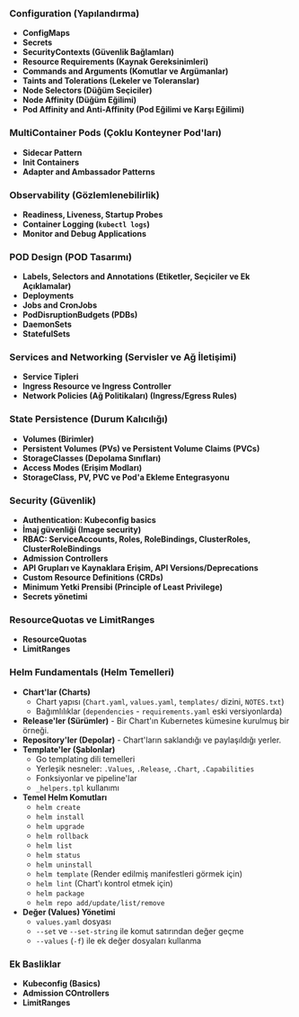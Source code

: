 ### Configuration (Yapılandırma)
*   **ConfigMaps**
*   **Secrets**
*   **SecurityContexts (Güvenlik Bağlamları)**
*   **Resource Requirements (Kaynak Gereksinimleri)**
*   **Commands and Arguments (Komutlar ve Argümanlar)**
*   **Taints and Tolerations (Lekeler ve Toleranslar)**
*   **Node Selectors (Düğüm Seçiciler)**
*   **Node Affinity (Düğüm Eğilimi)**
*   **Pod Affinity and Anti-Affinity (Pod Eğilimi ve Karşı Eğilimi)**

### MultiContainer Pods (Çoklu Konteyner Pod'ları)
*   **Sidecar Pattern**
*   **Init Containers**
*   **Adapter and Ambassador Patterns**

### Observability (Gözlemlenebilirlik)
*   **Readiness, Liveness, Startup Probes**
*   **Container Logging (`kubectl logs`)**
*   **Monitor and Debug Applications**

### POD Design (POD Tasarımı)
*   **Labels, Selectors and Annotations (Etiketler, Seçiciler ve Ek Açıklamalar)**
*   **Deployments**
*   **Jobs and CronJobs**
*   **PodDisruptionBudgets (PDBs)**
*   **DaemonSets**
*   **StatefulSets**

### Services and Networking (Servisler ve Ağ İletişimi)
*   **Service Tipleri**
*   **Ingress Resource ve Ingress Controller**
*   **Network Policies (Ağ Politikaları) (Ingress/Egress Rules)**

### State Persistence (Durum Kalıcılığı)
*   **Volumes (Birimler)**
*   **Persistent Volumes (PVs) ve Persistent Volume Claims (PVCs)**
*   **StorageClasses (Depolama Sınıfları)**
*   **Access Modes (Erişim Modları)**
*   **StorageClass, PV, PVC ve Pod'a Ekleme Entegrasyonu**

### Security (Güvenlik)
*   **Authentication: Kubeconfig basics**
*   **İmaj güvenliği (Image security)**
*   **RBAC: ServiceAccounts, Roles, RoleBindings, ClusterRoles, ClusterRoleBindings**
*   **Admission Controllers**
*   **API Grupları ve Kaynaklara Erişim, API Versions/Deprecations**
*   **Custom Resource Definitions (CRDs)**
*   **Minimum Yetki Prensibi (Principle of Least Privilege)**
*   **Secrets yönetimi**

### ResourceQuotas ve LimitRanges
*   **ResourceQuotas**
*   **LimitRanges**

### Helm Fundamentals (Helm Temelleri)

*   **Chart'lar (Charts)**
    *   Chart yapısı (`Chart.yaml`, `values.yaml`, `templates/` dizini, `NOTES.txt`)
    *   Bağımlılıklar (`dependencies` - `requirements.yaml` eski versiyonlarda)
*   **Release'ler (Sürümler)** - Bir Chart'ın Kubernetes kümesine kurulmuş bir örneği.
*   **Repository'ler (Depolar)** - Chart'ların saklandığı ve paylaşıldığı yerler.
*   **Template'ler (Şablonlar)**
    *   Go templating dili temelleri
    *   Yerleşik nesneler: `.Values`, `.Release`, `.Chart`, `.Capabilities`
    *   Fonksiyonlar ve pipeline'lar
    *   `_helpers.tpl` kullanımı
*   **Temel Helm Komutları**
    *   `helm create`
    *   `helm install`
    *   `helm upgrade`
    *   `helm rollback`
    *   `helm list`
    *   `helm status`
    *   `helm uninstall`
    *   `helm template` (Render edilmiş manifestleri görmek için)
    *   `helm lint` (Chart'ı kontrol etmek için)
    *   `helm package`
    *   `helm repo add/update/list/remove`
*   **Değer (Values) Yönetimi**
    *   `values.yaml` dosyası
    *   `--set` ve `--set-string` ile komut satırından değer geçme
    *   `--values` (`-f`) ile ek değer dosyaları kullanma
 
   ### Ek Basliklar
*   **Kubeconfig (Basics)**
*   **Admission COntrollers**
*   **LimitRanges**
